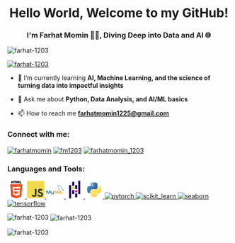 <h1 align="center">Hello World, Welcome to my GitHub!</h1>
<h3 align="center">I'm Farhat Momin 👨‍💻, Diving Deep into Data and AI 🌐</h3>

<p align="left"> <img src="https://komarev.com/ghpvc/?username=farhat-1203&label=Profile%20views&color=0e75b6&style=flat" alt="farhat-1203" /> </p>

<p align="left"> <a href="https://github.com/ryo-ma/github-profile-trophy"><img src="https://github-profile-trophy.vercel.app/?username=farhat-1203" alt="farhat-1203" /></a> </p>

- 🌱 I’m currently learning **AI, Machine Learning, and the science of turning data into impactful insights**

- 💬 Ask me about **Python, Data Analysis, and AI/ML basics**

- 📫 How to reach me **farhatmomin1225@gmail.com**

<h3 align="left">Connect with me:</h3>
<p align="left">
<a href="https://linkedin.com/in/farhatmomin" target="blank"><img align="center" src="https://raw.githubusercontent.com/rahuldkjain/github-profile-readme-generator/master/src/images/icons/Social/linked-in-alt.svg" alt="farhatmomin" height="30" width="40" /></a>
<a href="https://kaggle.com/fm1203" target="blank"><img align="center" src="https://raw.githubusercontent.com/rahuldkjain/github-profile-readme-generator/master/src/images/icons/Social/kaggle.svg" alt="fm1203" height="30" width="40" /></a>
<a href="https://www.leetcode.com/farhatmomin_1203" target="blank"><img align="center" src="https://raw.githubusercontent.com/rahuldkjain/github-profile-readme-generator/master/src/images/icons/Social/leet-code.svg" alt="farhatmomin_1203" height="30" width="40" /></a>
</p>

<h3 align="left">Languages and Tools:</h3>
<p align="left"> <a href="https://www.w3.org/html/" target="_blank" rel="noreferrer"> <img src="https://raw.githubusercontent.com/devicons/devicon/master/icons/html5/html5-original-wordmark.svg" alt="html5" width="40" height="40"/> </a> <a href="https://developer.mozilla.org/en-US/docs/Web/JavaScript" target="_blank" rel="noreferrer"> <img src="https://raw.githubusercontent.com/devicons/devicon/master/icons/javascript/javascript-original.svg" alt="javascript" width="40" height="40"/> </a> <a href="https://www.mysql.com/" target="_blank" rel="noreferrer"> <img src="https://raw.githubusercontent.com/devicons/devicon/master/icons/mysql/mysql-original-wordmark.svg" alt="mysql" width="40" height="40"/> </a> <a href="https://pandas.pydata.org/" target="_blank" rel="noreferrer"> <img src="https://raw.githubusercontent.com/devicons/devicon/2ae2a900d2f041da66e950e4d48052658d850630/icons/pandas/pandas-original.svg" alt="pandas" width="40" height="40"/> </a> <a href="https://www.python.org" target="_blank" rel="noreferrer"> <img src="https://raw.githubusercontent.com/devicons/devicon/master/icons/python/python-original.svg" alt="python" width="40" height="40"/> </a> <a href="https://pytorch.org/" target="_blank" rel="noreferrer"> <img src="https://www.vectorlogo.zone/logos/pytorch/pytorch-icon.svg" alt="pytorch" width="40" height="40"/> </a> <a href="https://scikit-learn.org/" target="_blank" rel="noreferrer"> <img src="https://upload.wikimedia.org/wikipedia/commons/0/05/Scikit_learn_logo_small.svg" alt="scikit_learn" width="40" height="40"/> </a> <a href="https://seaborn.pydata.org/" target="_blank" rel="noreferrer"> <img src="https://seaborn.pydata.org/_images/logo-mark-lightbg.svg" alt="seaborn" width="40" height="40"/> </a> <a href="https://www.tensorflow.org" target="_blank" rel="noreferrer"> <img src="https://www.vectorlogo.zone/logos/tensorflow/tensorflow-icon.svg" alt="tensorflow" width="40" height="40"/> </a> </p>

<p><img align="left" src="https://github-readme-stats.vercel.app/api/top-langs?username=farhat-1203&show_icons=true&locale=en&layout=compact" alt="farhat-1203" /></p>

<p>&nbsp;<img align="center" src="https://github-readme-stats.vercel.app/api?username=farhat-1203&show_icons=true&locale=en" alt="farhat-1203" /></p>

<p><img align="center" src="https://github-readme-streak-stats.herokuapp.com/?user=farhat-1203&" alt="farhat-1203" /></p>
